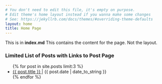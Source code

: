 ```yaml
---
# You don't need to edit this file, it's empty on purpose.
# Edit theme's home layout instead if you wanna make some changes
# See: https://jekyllrb.com/docs/themes/#overriding-theme-defaults
layout: home
title: Home Page
---
```



This is in <b>index.md</b> This contains the content for the page. Not the layout.


<h3>Limited List of Posts with Links to Post Page</h3>
<ul>
{% for post in site.posts limit:3 %}
  <li>
    <a href="{{ post.url }}">{{ post.title }} </a>| {{ post.date | date_to_string }}
  </li>
{% endfor %}
</ul>
